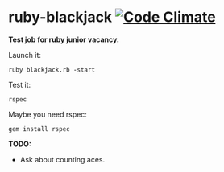 # ruby-blackjack [![Code Climate](https://codeclimate.com/github/Syntaxys-dll/ruby-blackjack/badges/gpa.svg)](https://codeclimate.com/github/Syntaxys-dll/ruby-blackjack)

**Test job for ruby junior vacancy.**  

Launch it: 

`ruby blackjack.rb -start`

Test it: 

`rspec`

Maybe you need rspec:

`gem install rspec`

**TODO:**

* Ask about counting aces.




